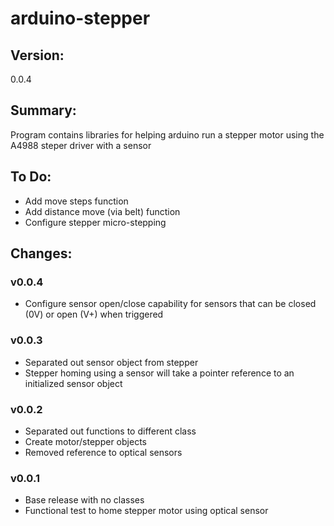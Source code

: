 # arduino-stepper

## Version:
0.0.4

## Summary:
Program contains libraries for helping arduino run a stepper motor using the A4988 steper driver with a sensor

## To Do:
* Add move steps function
* Add distance move (via belt) function
* Configure stepper micro-stepping

## Changes:
### v0.0.4
 * Configure sensor open/close capability for sensors that can be closed (0V) or open (V+) when triggered
### v0.0.3
 * Separated out sensor object from stepper
 * Stepper homing using a sensor will take a pointer reference to an initialized sensor object
### v0.0.2
 * Separated out functions to different class
 * Create motor/stepper objects
 * Removed reference to optical sensors
### v0.0.1
 * Base release with no classes
 * Functional test to home stepper motor using optical sensor